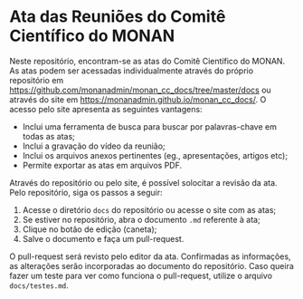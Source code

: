 # Ata das Reuniões do Comitê Científico do MONAN

Neste repositório, encontram-se as atas do Comitê Científico do MONAN. As atas podem ser acessadas individualmente através do próprio repositório em https://github.com/monanadmin/monan_cc_docs/tree/master/docs ou através do site em https://monanadmin.github.io/monan_cc_docs/. O acesso pelo site apresenta as seguintes vantagens:

* Inclui uma ferramenta de busca para buscar por palavras-chave em todas as atas;
* Inclui a gravação do vídeo da reunião;
* Inclui os arquivos anexos pertinentes (eg., apresentações, artigos etc);
* Permite exportar as atas em arquivos PDF.

Através do repositório ou pelo site, é possível solocitar a revisão da ata. Pelo repositório, siga os passos a seguir:

1. Acesse o diretório `docs` do repositório ou acesse o site com as atas;
2. Se estiver no repositório, abra o documento `.md` referente à ata;
3. Clique no botão de edição (caneta);
4. Salve o documento e faça um pull-request.

O pull-request será revisto pelo editor da ata. Confirmadas as informações, as alterações serão incorporadas ao documento do repositório. Caso queira fazer um teste para ver como funciona o pull-request, utilize o arquivo `docs/testes.md`.
